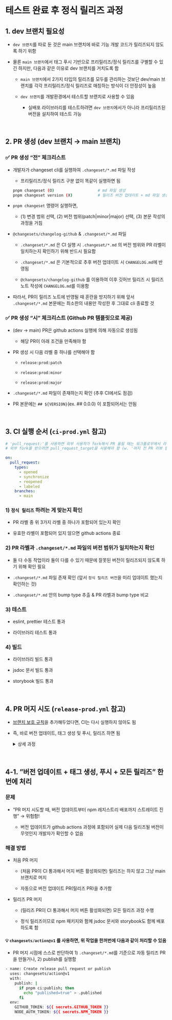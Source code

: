 # 테스트 완료 후 정식 릴리즈 과정

## 1. dev 브랜치 필요성

- `dev 브랜치`를 따로 둔 것은 main 브랜치에 바로 기능 개발 코드가 릴리즈되지 않도록 하기 위함

- 물론 `main 브랜치`에서 태그 푸시 기반으로 프리릴리즈/정식 릴리즈를 구별할 수 있긴 하지만, 다음과 같은 이유로 dev 브랜치를 거치도록 함

  - `main 브랜치`에서 2가지 타입의 릴리즈를 모두를 관리하는 것보단 dev/main 브랜치를 각각 프리릴리즈/정식 릴리즈로 매칭하는 방식이 더 안정성이 높음

  - `dev 브랜치`를 개발환경에서 테스트할 브랜치로 사용할 수 있음

    - 실배포 라이브러리를 테스트하려면 `dev 브랜치`에서가 아니라 프리릴리즈된 버전을 설치하여 테스트 가능

<br />

## 2. PR 생성 (dev 브랜치 → main 브랜치)

<aside>

### ✅ PR 생성 “전” 체크리스트

- 개발자가 changeset cli를 실행하여 `.changeset/*.md` 파일 작성

  - 프리릴리즈/정식 릴리즈 구분 없이 똑같이 실행하면 됨

  ```bash
  pnpm changeset (O)                   # md 파일 생성
  pnpm changeset version (X)           # 릴리즈 버전 업데이트 + md 파일 생성
  ```

- `pnpm changeset` 명령어 실행하면,

  - (1) 변경 범위 선택, (2) 버전 범위(patch|minor|major) 선택, (3) 본문 작성의 과정을 거침

- `@changesets/changelog-github` & `.changeset/*.md` 파일

  - `.changeset/*.md` 은 CI 실행 시 `.changeset/*.md` 의 버전 범위와 PR 라벨이 일치하는지 확인하기 위해 반드시 필요함

  - `.changeset/*.md` 은 기본적으로 추후 버전 업데이트 시 `CHANGELOG.md`에 반영됨

  - `@changesets/changelog-github` 를 이용하여 이후 깃허브 릴리즈 시 릴리즈 노트 작성에 `CHANGELOG.md`를 이용함

- 따라서, PR이 릴리즈 노트에 반영될 때 혼란을 방지하기 위해 앞서 `.changeset/*.md` 본문에는 최소한의 내용만 작성한 후 그대로 cli 종료할 것

</aside>

<aside>

### ✅ PR 생성 “시” 체크리스트 (Github PR 템플릿으로 제공)

- (dev -> main) PR은 github actions 실행에 의해 자동으로 생성됨

  - 해당 PR이 아래 조건을 만족해야 함

- PR 생성 시 다음 라벨 중 하나를 선택해야 함

  - `release:prod:patch`

  - `release:prod:minor`

  - `release:prod:major`

- `.changeset/*.md` 파일이 존재하는지 확인 (추후 CI에서도 점검)

- PR 본문에는 `## ${VERSION}`(ex. ## 0.0.0) 이 포함되어서는 안됨

</aside>

<br />

## 3. CI 실행 순서 (`ci-prod.yml` 참고)

```yaml
# 'pull_request:'를 사용하면 외부 사용자가 fork해서 PR 올릴 때는 워크플로우에서 라벨 못 가져옴
# 외부 fork를 받으려면 pull_request_target을 사용해야 함 (w. '머지 전 PR 리뷰 필수' 브랜치 룰 추가)

on:
  pull_request:
    types:
      - opened
      - synchronize
      - reopened
      - labeled
    branches:
      - main
```

### 1) `정식 릴리즈` 하려는 게 맞는지 확인

- PR 라벨 중 위 3가지 라벨 중 하나가 포함되어 있는지 확인

- 유효한 라벨이 포함되어 있지 않으면 github actions 종료

### 2) PR 라벨과 `.changeset/*.md` 파일의 버전 범위가 일치하는지 확인

- 둘 다 수동 작업이라 둘이 다를 수 있기 때문에 잘못된 버전이 릴리즈되지 않도록 하기 위해 확인 필요

- `.changeset/*.md` 파일 존재 확인 (앞서 `정식 릴리즈 버전`을 미리 업데이트 했는지 확인하는 것)

- `.changeset/*.md` 안의 bump type 추출 & PR 라벨과 bump type 비교

### 3) 테스트

- eslint, prettier 테스트 통과

- 라이브러리 테스트 통과

### 4) 빌드

- 라이브러리 빌드 통과

- jsdoc 문서 빌드 통과

- storybook 빌드 통과

<br />

## 4. PR 머지 시도 (`release-prod.yml` 참고)

- [브랜치 보호 규칙](./cicd.md#3-github-브랜치-보호-및-병합-조건-설정)을 추가해두었다면, CI는 다시 실행하지 않아도 됨

- 즉, 바로 버전 업데이트, 태그 생성 및 푸시, 릴리즈 하면 됨

  <details>
    <summary>상세 과정</summary>

    - 버전 업데이트

      - package.json에서 버전 업데이트

      - `.changeset/*.md`가 `CHANGELOG.md`에 반영되고, `.changeset/*.md` 삭제됨

      ```bash
      pnpm changeset pre exit              # 프리릴리즈 모드 종료 (현재 프리릴리즈 모드일 때만 실행)
      pnpm changeset version               # 정식 릴리즈 버전 업데이트
      ```

    - 태그 생성 및 푸시

      ```bash
      - name: Tag version
        run: |
          TAG="v$(jq -r .version < ./packages/your-pkg/package.json)"
          git tag $TAG
          git push origin $TAG
      ```

    - npm 레지스트리 배포

      ```bash
      pnpm changeset publish               # 정식 릴리즈
      ```

    - Github에 릴리즈

      - `CHANGELOG.md` 내용을 가져와서 릴리즈 노트 구성

    - jsdoc 문서 정적 배포

    - storybook 정적 배포
  </details>

<aside>

<br />

## 4-1. ”버전 업데이트 + 태그 생성, 푸시 + 모든 릴리즈” 한번에 처리

### 문제

- “PR 머지 시도할 때, 버전 업데이트부터 npm 레지스트리 배포까지 스트레이트 진행” → 위험함!

  - 버전 업데이트가 github actions 과정에 포함되어 실제 다음 릴리즈될 버전이 무엇인지 개발자가 확인할 수 없음

### 해결 방법

- 처음 PR 머지

  - (처음 PR이 CI 통과해서 머지 버튼 활성화되면) 릴리즈는 하지 않고 그냥 main 브랜치로 머지

  - 자동으로 버전 업데이트 PR(릴리즈 PR)을 추가함

- 릴리즈 PR 머지

  - (릴리즈 PR이 CI 통과해서 머지 버튼 활성화되면) 모든 릴리즈 과정 수행

  - 정식 릴리즈이므로 npm 패키지와 함께 jsdoc 문서와 storybook도 함께 배포하도록 함

#### 💡 `changesets/action@v1` 를 사용하면, 위 작업을 한꺼번에 다음과 같이 처리할 수 있음

  - PR 머지 시점에 스스로 판단하여 1) `.changeset/*.md`를 기준으로 자동 릴리즈 PR을 만들거나, 2) publish를 실행함

  ```bash
  - name: Create release pull request or publish
    uses: changesets/action@v1
    with:
      publish: |
        if pnpm ci:publish; then
          echo "published=true" > .published
        fi
    env:
      GITHUB_TOKEN: ${{ secrets.GITHUB_TOKEN }}
      NODE_AUTH_TOKEN: ${{ secrets.NPM_TOKEN }}
  ```
</aside>
